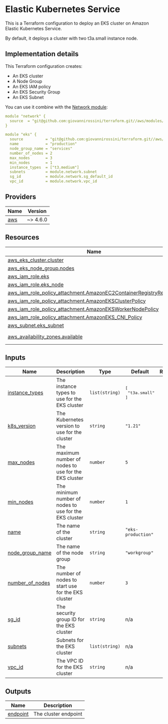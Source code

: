 # Elastic Kubernetes Service
This is a Terraform configuration to deploy an EKS cluster on Amazon Elastic Kubernetes Service.

By default, it deploys a cluster with two t3a.small  instance node.

## Implementation details

This Terraform configuration creates:

- An EKS cluster
- A Node Group
- An EKS IAM policy
- An EKS Security Group
- An EKS Subnet

You can use it combine with the [Network module](https://github.com/giovannirossini/terraform-aws/tree/main/network#network):

```yaml
module "network" {
  source  = "git@github.com:giovannirossini/terraform.git//aws/modules/network"
}

module "eks" {
  source          = "git@github.com:giovannirossini/terraform.git//aws/modules/eks"
  name            = "production"
  node_group_name = "services"
  number_of_nodes = 2
  max_nodes       = 3
  min_nodes       = 1
  instance_types  = ["t3.medium"]
  subnets         = module.network.subnet
  sg_id           = module.network.sg_default_id
  vpc_id          = module.network.vpc_id
```

<!-- BEGIN_TF_DOCS -->
## Providers

| Name | Version |
|------|---------|
| <a name="provider_aws"></a> [aws](#provider\_aws) | ~> 4.6.0 |

## Resources

| Name | Type |
|------|------|
| [aws_eks_cluster.cluster](https://registry.terraform.io/providers/hashicorp/aws/latest/docs/resources/eks_cluster) | resource |
| [aws_eks_node_group.nodes](https://registry.terraform.io/providers/hashicorp/aws/latest/docs/resources/eks_node_group) | resource |
| [aws_iam_role.eks](https://registry.terraform.io/providers/hashicorp/aws/latest/docs/resources/iam_role) | resource |
| [aws_iam_role.eks_node](https://registry.terraform.io/providers/hashicorp/aws/latest/docs/resources/iam_role) | resource |
| [aws_iam_role_policy_attachment.AmazonEC2ContainerRegistryReadOnly](https://registry.terraform.io/providers/hashicorp/aws/latest/docs/resources/iam_role_policy_attachment) | resource |
| [aws_iam_role_policy_attachment.AmazonEKSClusterPolicy](https://registry.terraform.io/providers/hashicorp/aws/latest/docs/resources/iam_role_policy_attachment) | resource |
| [aws_iam_role_policy_attachment.AmazonEKSWorkerNodePolicy](https://registry.terraform.io/providers/hashicorp/aws/latest/docs/resources/iam_role_policy_attachment) | resource |
| [aws_iam_role_policy_attachment.AmazonEKS_CNI_Policy](https://registry.terraform.io/providers/hashicorp/aws/latest/docs/resources/iam_role_policy_attachment) | resource |
| [aws_subnet.eks_subnet](https://registry.terraform.io/providers/hashicorp/aws/latest/docs/resources/subnet) | resource |
| [aws_availability_zones.available](https://registry.terraform.io/providers/hashicorp/aws/latest/docs/data-sources/availability_zones) | data source |

## Inputs

| Name | Description | Type | Default | Required |
|------|-------------|------|---------|:--------:|
| <a name="input_instance_types"></a> [instance\_types](#input\_instance\_types) | The instance types to use for the EKS cluster | `list(string)` | <pre>[<br>  "t3a.small"<br>]</pre> | no |
| <a name="input_k8s_version"></a> [k8s\_version](#input\_k8s\_version) | The Kubernetes version to use for the cluster | `string` | `"1.21"` | no |
| <a name="input_max_nodes"></a> [max\_nodes](#input\_max\_nodes) | The maximum number of nodes to use for the EKS cluster | `number` | `5` | no |
| <a name="input_min_nodes"></a> [min\_nodes](#input\_min\_nodes) | The minimum number of nodes to use for the EKS cluster | `number` | `1` | no |
| <a name="input_name"></a> [name](#input\_name) | The name of the cluster | `string` | `"eks-production"` | no |
| <a name="input_node_group_name"></a> [node\_group\_name](#input\_node\_group\_name) | The name of the node group | `string` | `"workgroup"` | no |
| <a name="input_number_of_nodes"></a> [number\_of\_nodes](#input\_number\_of\_nodes) | The number of nodes to start use for the EKS cluster | `number` | `3` | no |
| <a name="input_sg_id"></a> [sg\_id](#input\_sg\_id) | The security group ID for the EKS cluster | `string` | n/a | yes |
| <a name="input_subnets"></a> [subnets](#input\_subnets) | Subnets for the EKS cluster | `list(string)` | n/a | yes |
| <a name="input_vpc_id"></a> [vpc\_id](#input\_vpc\_id) | The VPC ID for the EKS cluster | `string` | n/a | yes |

## Outputs

| Name | Description |
|------|-------------|
| <a name="output_endpoint"></a> [endpoint](#output\_endpoint) | The cluster endpoint |
<!-- END_TF_DOCS -->